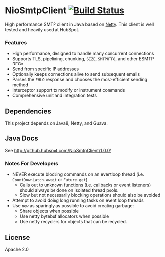 NioSmtpClient [![Build Status](https://travis-ci.org/HubSpot/NioSmtpClient.svg?branch=master)](https://travis-ci.org/HubSpot/NioSmtpClient)
=============

High performance SMTP client in Java based on [Netty](https://netty.io/). This client is well tested and heavily used at HubSpot.

### Features

- High performance, designed to handle many concurrent connections
- Supports TLS, pipelining, chunking, `SIZE`, `SMTPUTF8`, and other ESMTP RFCs
- Send from specific IP addresses
- Optionally keeps connections alive to send subsequent emails
- Parses the `EHLO` response and chooses the most-efficient sending method
- Interceptor support to modify or instrument commands
- Comprehensive unit and integration tests

## Dependencies

This project depends on Java8, Netty, and Guava.

## Java Docs

See http://github.hubspot.com/NioSmtpClient/1.0.0/

### Notes For Developers

- NEVER execute blocking commands on an eventloop thread (i.e. `CountDownLatch.await` or `Future.get`)
  - Calls out to unknown functions (i.e. callbacks or event listeners) should always be done on isolated thread pools.
  - Slow but not necessarily blocking operations should also be avoided
- Attempt to avoid doing long running tasks on event loop threads
- Use `new` as sparingly as possible to avoid creating garbage:
  - Share objects when possible
  - Use netty bytebuf allocators when possible
  - Use netty recyclers for objects that can be recycled.

## License

Apache 2.0
